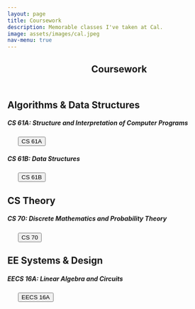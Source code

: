 ```yaml
---
layout: page
title: Coursework
description: Memorable classes I've taken at Cal.
image: assets/images/cal.jpeg
nav-menu: true
---
```


<!-- Main -->
<div id="main" class="alt">

<!-- One -->
<section id="one">
	<div class="inner">
		<header class="major">
			<h1>Coursework</h1>
		</header>


<h2 id="content">Algorithms & Data Structures</h2>
<div class="row">
	<!-- Break -->
	<div class="6u 12u$(small)">
		<h5>CS 61A: Structure and Interpretation of Computer Programs</h5>
		<ul class="actions"> 
			<button onclick="window.location.href = 'https://cs61a.org';">CS 61A</button>
		</ul>
	</div>
	<div class="6u 12u$(small)">
		<h5>CS 61B: Data Structures</h5>
		<ul class="actions"> 
			<button onclick="window.location.href = 'https://inst.eecs.berkeley.edu/~cs61b/sp20/';">CS 61B</button>
		</ul>
	</div>

<h2 id="content">CS Theory</h2>
<div class="row">
	<div class="12u$ 12u$(medium)">
		<h5>CS 70: Discrete Mathematics and Probability Theory</h5>
		<ul class="actions"> 
			<button onclick="window.location.href = 'https://eecs70.org';">CS 70</button>
		</ul>
	</div>
</div>

<h2 id="content">EE Systems & Design</h2>
<div class="row">
	<div class="4u$ 12u$(medium)">
		<h5>EECS 16A: Linear Algebra and Circuits</h5>
		<ul class="actions"> 
			<button onclick="window.location.href = 'http://www.eecs16a.org/';">EECS 16A</button>
		</ul>
	</div>
</div>

<!-- Content -->
<!-- <h2 id="content">CS 61A: Structure and Interpretation of Computer Programs</h2> 
<ul class="actions"> 
	<button onclick="window.location.href = 'https://cs61a.org';">CS 61A</button>
</ul>

<div class="box">
	<p>CS 61A concentrates on the idea of abstraction, allowing the programmer to think in terms appropriate to the problem rather than in low-level operations dictated by the computer hardware.</p>
</div>	

<h2 id="content">CS 61B: Data Structures</h2> 
<ul class="actions"> 
	<button onclick="window.location.href = 'https://inst.eecs.berkeley.edu/~cs61b/sp20/';">CS 61B</button>
</ul>

<div class="box">
	<p>CS61B deals with the more advanced engineering aspects of software, such as constructing and analyzing large programs.</p>
</div>

<h2 id="content">CS 70: Discrete Mathematics and Probability</h2> 
<ul class="actions"> 
	<button onclick="window.location.href = 'https://eecs70.org';">CS 70</button>
</ul>

<div class="box">
	<p>CS 61A concentrates on the idea of abstraction, allowing the programmer to think in terms appropriate to the problem rather than in low-level operations dictated by the computer hardware.</p>
</div>	 -->
<!-- 
<h2 id="content">EECS 16A: Linear Algebra and Circuits</h2> 
<ul class="actions"> 
	<button onclick="window.location.href = 'http://www.eecs16a.org/';">EECS 16A</button>
</ul>

<div class="box">
	<p>EECS16AB was specially designed to ramp students up to prepare for courses in machine learning and design and are important classes to set the stage for the rest of your time in the department. A rough breakdown of the content in the classes is as follows:

<div class="row">
	<div class="6u 12u$(small)">

		<h4>EECS 16A:</h4>
		<ul class="alt">
			<li>Module 1: Introduction to systems and linear algebra</li>
			<li>Module 2: Introduction to design and circuit analysis</li>
			<li>Module 3: Introduction to machine learning</li>
		</ul>

	</div>
	<div class="6u$ 12u$(small)">

		<h4>EECS 16B:</h4>
		<ul class="alt">
			<li>Module 1: Differential equations and advanced circuit design</li>
			<li>Module 2: Introduction to robotics and control</li>
			<li>Module 3: Introduction to unsupervised machine learning and classification</li>
		</ul>
	</div>
</div> -->
